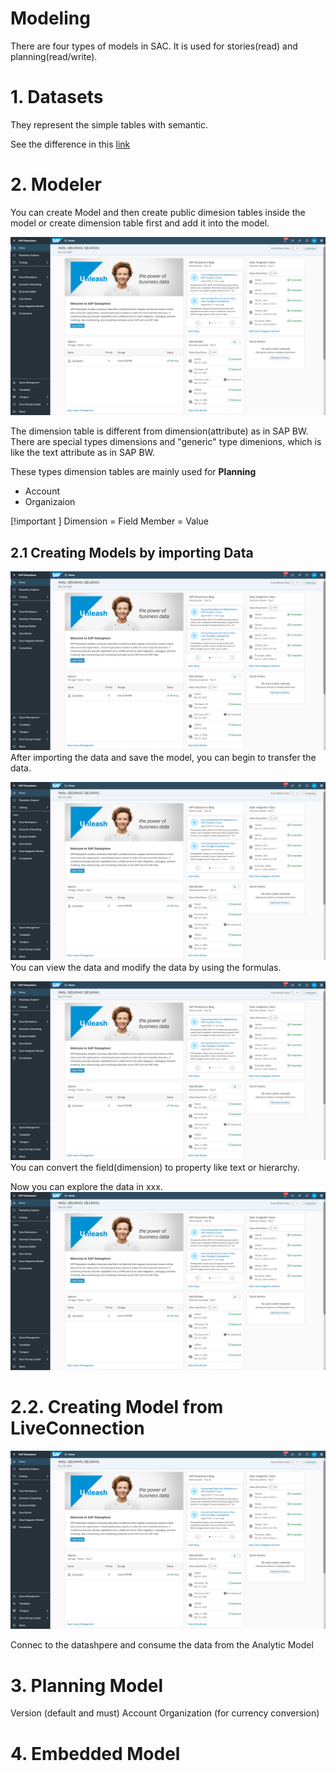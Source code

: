 # Modeling

There are four types of models in SAC. It is used for stories(read) and planning(read/write).

# 1. Datasets

They represent the simple tables with semantic.

See the difference in this [link](https://help.sap.com/docs/SAP_ANALYTICS_CLOUD/00f68c2e08b941f081002fd3691d86a7/05280d13b16e40f3be37165e9755d84b.html)


# 2. Modeler

You can create Model and then create public dimesion tables inside the model or create dimension table first and add it into the model.

![alt text](/Admin/images/Space.png)

The dimension table is different from dimension(attribute) as in SAP BW. There are special types dimensions and "generic" type dimenions, which is like the text attribute as in SAP BW.

These types dimension tables are mainly used for **Planning**
- Account
- Organizaion

[!important ]
Dimension = Field
Member = Value

## 2.1 Creating Models by importing Data

![alt text](/Admin/images/Space.png)
After importing the data and save the model, you can begin to transfer the data.

![alt text](/Admin/images/Space.png)
You can view the data and modify the data by using the formulas.

![alt text](/Admin/images/Space.png)
You can convert the field(dimension) to property like text or hierarchy.

Now you can explore the data in xxx.
![alt text](/Admin/images/Space.png)

# 2.2. Creating Model from LiveConnection

![alt text](/Admin/images/Space.png)

Connec to the datashpere and consume the data from the Analytic Model 

# 3. Planning Model

Version (default and must)
Account
Organization (for currency conversion)

# 4. Embedded Model



